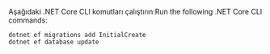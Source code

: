 
<span data-ttu-id="705b5-101">Aşağıdaki .NET Core CLI komutları çalıştırın:</span><span class="sxs-lookup"><span data-stu-id="705b5-101">Run the following .NET Core CLI commands:</span></span>

```dotnetcli
dotnet ef migrations add InitialCreate
dotnet ef database update
```
